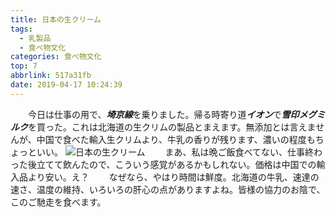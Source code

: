 ```yaml
---
title: 日本の生クリーム
tags:
  - 乳製品
  - 食べ物文化
categories: 食べ物文化
top: 7
abbrlink: 517a31fb
date: 2019-04-17 10:24:39
---
```

　　今日は仕事の用で、***埼京線***を乗りました。帰る時寄り道***イオン***で***雪印メグミルク***を買った。これは北海道の生クリムの製品とまえます。無添加とは言えませんが、中国で食べた輸入生クリムより、牛乳の香りが残ります、濃いの程度もちょっといい。<!--more-->
    ![日本の生クリーム](cream.png)
　　まあ、私は晩ご飯食べてない、仕事終わった後立てて飲んたので、こういう感覚があるかもしれない。価格は中国での輸入品より安い。え？
　　なぜなら、やはり時間は鮮度。北海道の牛乳、速達の速さ、温度の維持、いろいろの肝心の点がありますよね。皆様の協力のお陰で、このご馳走を食べます。
